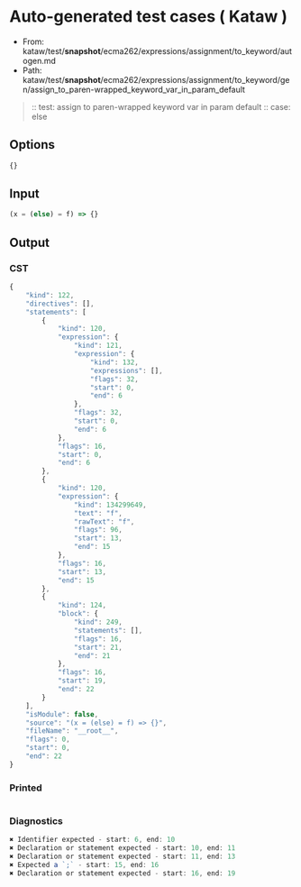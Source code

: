 # Auto-generated test cases ( Kataw )
- From: kataw/test/__snapshot__/ecma262/expressions/assignment/to_keyword/autogen.md
- Path: kataw/test/__snapshot__/ecma262/expressions/assignment/to_keyword/gen/assign_to_paren-wrapped_keyword_var_in_param_default
> :: test: assign to paren-wrapped keyword var in param default
> :: case: else
## Options

`````js
{}
`````
## Input

`````js
(x = (else) = f) => {}
`````
## Output

### CST

```javascript
{
    "kind": 122,
    "directives": [],
    "statements": [
        {
            "kind": 120,
            "expression": {
                "kind": 121,
                "expression": {
                    "kind": 132,
                    "expressions": [],
                    "flags": 32,
                    "start": 0,
                    "end": 6
                },
                "flags": 32,
                "start": 0,
                "end": 6
            },
            "flags": 16,
            "start": 0,
            "end": 6
        },
        {
            "kind": 120,
            "expression": {
                "kind": 134299649,
                "text": "f",
                "rawText": "f",
                "flags": 96,
                "start": 13,
                "end": 15
            },
            "flags": 16,
            "start": 13,
            "end": 15
        },
        {
            "kind": 124,
            "block": {
                "kind": 249,
                "statements": [],
                "flags": 16,
                "start": 21,
                "end": 21
            },
            "flags": 16,
            "start": 19,
            "end": 22
        }
    ],
    "isModule": false,
    "source": "(x = (else) = f) => {}",
    "fileName": "__root__",
    "flags": 0,
    "start": 0,
    "end": 22
}
```

### Printed

```javascript

```

### Diagnostics

```javascript
✖ Identifier expected - start: 6, end: 10
✖ Declaration or statement expected - start: 10, end: 11
✖ Declaration or statement expected - start: 11, end: 13
✖ Expected a `;` - start: 15, end: 16
✖ Declaration or statement expected - start: 16, end: 19

```

